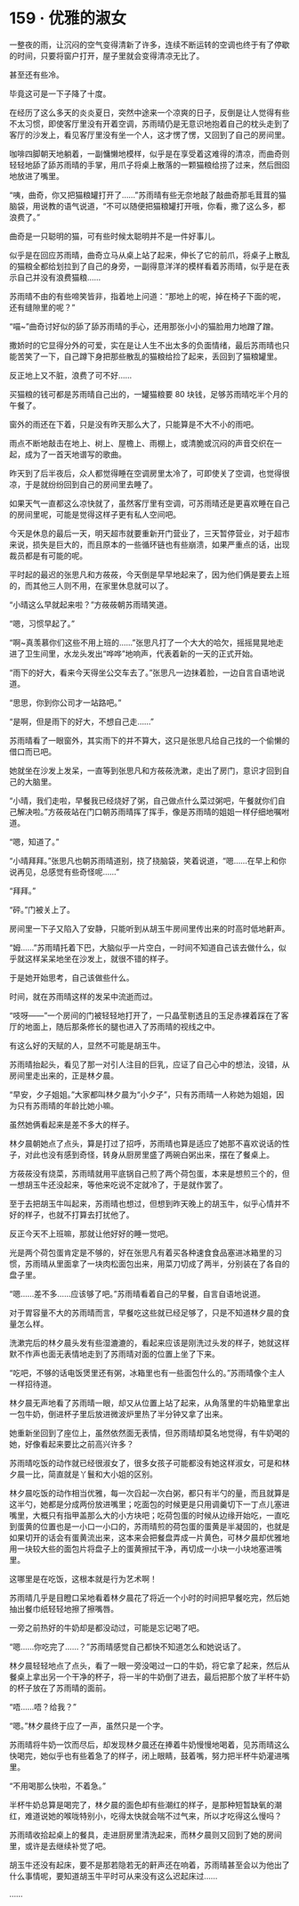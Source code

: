 <link rel="stylesheet" href="../styles/text.css"/>
<h1>159 · 优雅的淑女</h1>

一整夜的雨，让沉闷的空气变得清新了许多，连续不断运转的空调也终于有了停歇的时间，只要将窗户打开，屋子里就会变得清凉无比了。

甚至还有些冷。

毕竟这可是一下子降了十度。

在经历了这么多天的炎炎夏日，突然中途来一个凉爽的日子，反倒是让人觉得有些不太习惯，即使客厅里没有开着空调，苏雨晴仍是无意识地抱着自己的枕头走到了客厅的沙发上，看见客厅里没有坐一个人，这才愣了愣，又回到了自己的房间里。

咖啡四脚朝天地躺着，一副慵懒地模样，似乎是在享受着这难得的清凉，而曲奇则轻轻地舔了舔苏雨晴的手掌，用爪子将桌上散落的一颗猫粮给捞了过来，然后囫囵地放进了嘴里。

“咦，曲奇，你又把猫粮罐打开了……”苏雨晴有些无奈地敲了敲曲奇那毛茸茸的猫脑袋，用说教的语气说道，“不可以随便把猫粮罐打开哦，你看，撒了这么多，都浪费了。”

曲奇是一只聪明的猫，可有些时候太聪明并不是一件好事儿。

似乎是在回应苏雨晴，曲奇立马从桌上站了起来，伸长了它的前爪，将桌子上散乱的猫粮全都给划拉到了自己的身旁，一副得意洋洋的模样看着苏雨晴，似乎是在表示自己并没有浪费猫粮……

苏雨晴不由的有些啼笑皆非，指着地上问道：“那地上的呢，掉在椅子下面的呢，还有缝隙里的呢？”

“喵\~”曲奇讨好似的舔了舔苏雨晴的手心，还用那张小小的猫脸用力地蹭了蹭。

撒娇时的它显得分外的可爱，实在是让人生不出太多的负面情绪，最后苏雨晴也只能苦笑了一下，自己蹲下身把那些散乱的猫粮给捡了起来，丢回到了猫粮罐里。

反正地上又不脏，浪费了可不好……

买猫粮的钱可都是苏雨晴自己出的，一罐猫粮要 80 块钱，足够苏雨晴吃半个月的午餐了。

窗外的雨还在下着，只是没有昨天那么大了，只能算是不大不小的雨吧。

雨点不断地敲击在地上、树上、屋檐上、雨棚上，或清脆或沉闷的声音交织在一起，成为了一首天地谱写的歌曲。

昨天到了后半夜后，众人都觉得睡在空调房里太冷了，可即使关了空调，也觉得很凉，于是就纷纷回到自己的房间里去睡了。

如果天气一直都这么凉快就了，虽然客厅里有空调，可苏雨晴还是更喜欢睡在自己的房间里呢，可能是觉得这样子更有私人空间吧。

今天是休息的最后一天，明天超市就要重新开门营业了，三天暂停营业，对于超市来说，损失是巨大的，而且原本的一些循环链也有些崩溃，如果严重点的话，出现裁员都是有可能的呢。

平时起的最迟的张思凡和方莜莜，今天倒是早早地起来了，因为他们俩是要去上班的，而其他三人则不用，在家里休息就可以了。

“小晴这么早就起来啦？”方莜莜朝苏雨晴笑道。

“嗯，习惯早起了。”

“啊\~真羡慕你们这些不用上班的……”张思凡打了一个大大的哈欠，摇摇晃晃地走进了卫生间里，水龙头发出“哗哗”地响声，代表着新的一天的正式开始。

“雨下的好大，看来今天得坐公交车去了。”张思凡一边抹着脸，一边自言自语地说道。

“思思，你到你公司才一站路吧。”

“是啊，但是雨下的好大，不想自己走……”

苏雨晴看了一眼窗外，其实雨下的并不算大，这只是张思凡给自己找的一个偷懒的借口而已吧。

她就坐在沙发上发呆，一直等到张思凡和方莜莜洗漱，走出了房门，意识才回到自己的大脑里。

“小晴，我们走啦，早餐我已经烧好了粥，自己做点什么菜过粥吧，午餐就你们自己解决啦。”方莜莜站在门口朝苏雨晴挥了挥手，像是苏雨晴的姐姐一样仔细地嘱咐道。

“嗯，知道了。”

“小晴拜拜。”张思凡也朝苏雨晴道别，挠了挠脑袋，笑着说道，“嗯……在早上和你说再见，总感觉有些奇怪呢……”

“拜拜。”

“砰。”门被关上了。

房间里一下子又陷入了安静，只能听到从胡玉牛房间里传出来的时高时低地鼾声。

“姆……”苏雨晴托着下巴，大脑似乎一片空白，一时间不知道自己该去做什么，似乎就这样呆呆地坐在沙发上，就很不错的样子。

于是她开始思考，自己该做些什么。

时间，就在苏雨晴这样的发呆中流逝而过。

“吱呀——”一个房间的门被轻轻地打开了，一只晶莹剔透且的玉足赤裸着踩在了客厅的地面上，随后那条修长的腿也进入了苏雨晴的视线之中。

有这么好的天赋的人，显然不可能是胡玉牛。

苏雨晴抬起头，看见了那一对引人注目的巨乳，应证了自己心中的想法，没错，从房间里走出来的，正是林夕晨。

“早安，夕子姐姐。”大家都叫林夕晨为“小夕子”，只有苏雨晴一人称她为姐姐，因为只有苏雨晴的年龄比她小嘛。

虽然她俩看起来是差不多大的样子。

林夕晨朝她点了点头，算是打过了招呼，苏雨晴也算是适应了她那不喜欢说话的性子，对此也没有感到奇怪，转身从厨房里盛了两碗白粥出来，摆在了餐桌上。

方莜莜没有烧菜，苏雨晴就用平底锅自己煎了两个荷包蛋，本来是想煎三个的，但一想胡玉牛还没起来，等他来吃说不定就冷了，于是就作罢了。

至于去把胡玉牛叫起来，苏雨晴也想过，但想到昨天晚上的胡玉牛，似乎心情并不好的样子，也就不打算去打扰他了。

反正今天不上班嘛，那就让他好好的睡一觉吧。

光是两个荷包蛋肯定是不够的，好在张思凡有着买各种速食食品塞进冰箱里的习惯，苏雨晴从里面拿了一块肉松面包出来，用菜刀切成了两半，分别装在了各自的盘子里。

“嗯……差不多……应该够了吧。”苏雨晴看着自己的早餐，自言自语地说道。

对于胃容量不大的苏雨晴而言，早餐吃这些就已经足够了，只是不知道林夕晨的食量怎么样。

洗漱完后的林夕晨头发有些湿漉漉的，看起来应该是刚洗过头发的样子，她就这样默不作声也面无表情地走到了苏雨晴对面的位置上坐了下来。

“吃吧，不够的话电饭煲里还有粥，冰箱里也有一些面包什么的。”苏雨晴像个主人一样招待道。

林夕晨无声地看了苏雨晴一眼，却又从位置上站了起来，从角落里的牛奶箱里拿出一包牛奶，倒进杯子里后放进微波炉里热了半分钟又拿了出来。

她重新坐回到了座位上，虽然依然面无表情，但苏雨晴却莫名地觉得，有牛奶喝的她，好像看起来要比之前高兴许多？

苏雨晴吃饭的动作就已经很淑女了，很多女孩子可能都没有她这样淑女，可是和林夕晨一比，简直就是丫鬟和大小姐的区别。

林夕晨吃饭的动作相当优雅，每一次舀起一次白粥，都只有半勺的量，而且就算是这半勺，她都是分成两份放进嘴里；吃面包的时候更是只用调羹切下一丁点儿塞进嘴里，大概只有指甲盖那么大的小方块吧；吃荷包蛋的时候从边缘开始吃，一直吃到蛋黄的位置也是一小口一小口的，苏雨晴煎的荷包蛋的蛋黄是半凝固的，也就是如果切开的话会有蛋黄流出来，这本来会把餐盘弄成一片黄色，可林夕晨却优雅地用一块较大些的面包片将盘子上的蛋黄擦拭干净，再切成一小块一小块地塞进嘴里。

这哪里是在吃饭，这根本就是行为艺术啊！

苏雨晴几乎是目瞪口呆地看着林夕晨花了将近一个小时的时间把早餐吃完，然后她抽出餐巾纸轻轻地擦了擦嘴唇。

一旁之前热好的牛奶却是都没动过，可能是忘记喝了吧。

“嗯……你吃完了……？”苏雨晴感觉自己都快不知道怎么和她说话了。

林夕晨轻轻地点了点头，看了一眼一旁没喝过一口的牛奶，将它拿了起来，然后从餐桌上拿出另一个干净的杯子，将一半的牛奶倒了进去，最后把那个放了半杯牛奶的杯子放在了苏雨晴的面前。

“唔……唔？给我？”

“嗯。”林夕晨终于应了一声，虽然只是一个字。

苏雨晴将牛奶一饮而尽后，却发现林夕晨还在捧着牛奶慢慢地喝着，见苏雨晴这么快喝完，她似乎也有些着急了的样子，闭上眼睛，鼓着嘴，努力把半杯牛奶灌进嘴里。

“不用喝那么快啦，不着急。”

半杯牛奶总算是喝完了，林夕晨的面色却有些潮红的样子，是那种短暂缺氧的潮红，难道说她的喉咙特别小，吃得太快就会喘不过气来，所以才吃得这么慢吗？

苏雨晴收拾起桌上的餐具，走进厨房里清洗起来，而林夕晨则又回到了她的房间里，或许是去继续补觉了吧。

胡玉牛还没有起床，要不是那若隐若无的鼾声还在响着，苏雨晴甚至会以为他出了什么事情呢，要知道胡玉牛平时可从来没有这么迟起床过……

……

